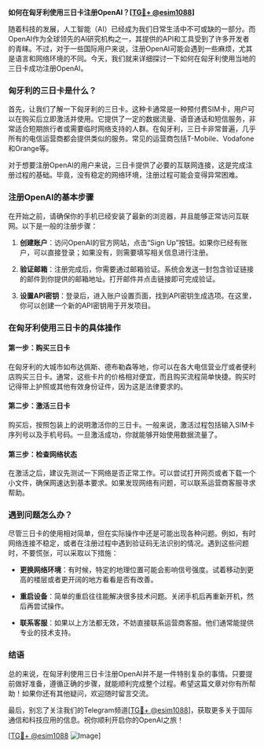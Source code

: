 **如何在匈牙利使用三日卡注册OpenAI？[[TG💪+ @esim1088](https://t.me/s/esim1088)]**

随着科技的发展，人工智能（AI）已经成为我们日常生活中不可或缺的一部分。而OpenAI作为全球领先的AI研究机构之一，其提供的API和工具受到了许多开发者的青睐。不过，对于一些国际用户来说，注册OpenAI可能会遇到一些麻烦，尤其是语言和网络环境的不同。今天，我们就来详细探讨一下如何在匈牙利使用当地的三日卡成功注册OpenAI。

### 匈牙利的三日卡是什么？

首先，让我们了解一下匈牙利的三日卡。这种卡通常是一种预付费SIM卡，用户可以在购买后立即激活并使用。它提供了一定的数据流量、语音通话和短信服务，非常适合短期旅行者或需要临时网络支持的人群。在匈牙利，三日卡非常普遍，几乎所有的电信运营商都会提供类似的服务。常见的运营商包括T-Mobile、Vodafone和Orange等。

对于想要注册OpenAI的用户来说，三日卡提供了必要的互联网连接，这是完成注册过程的基础。毕竟，没有稳定的网络环境，注册过程可能会变得异常困难。

### 注册OpenAI的基本步骤

在开始之前，请确保你的手机已经安装了最新的浏览器，并且能够正常访问互联网。以下是一般的注册步骤：

1. **创建账户**：访问OpenAI的官方网站，点击“Sign Up”按钮。如果你已经有账户，可以直接登录；如果没有，则需要填写相关信息进行注册。
   
2. **验证邮箱**：注册完成后，你需要通过邮箱验证。系统会发送一封包含验证链接的邮件到你提供的邮箱地址。打开邮件并点击链接即可完成验证。

3. **设置API密钥**：登录后，进入账户设置页面，找到API密钥生成选项。在这里，你可以创建一个新的API密钥用于开发项目。

### 在匈牙利使用三日卡的具体操作

#### 第一步：购买三日卡

在匈牙利的大城市如布达佩斯、德布勒森等地，你可以在各大电信营业厅或者便利店购买三日卡。通常，这些卡片的价格相对便宜，而且购买流程简单快捷。购买时记得带上护照或其他有效身份证件，因为这是法律要求的。

#### 第二步：激活三日卡

购买后，按照包装上的说明激活你的三日卡。一般来说，激活过程包括输入SIM卡序列号以及手机号码。一旦激活成功，你就能够开始使用数据流量了。

#### 第三步：检查网络状态

在激活之后，建议先测试一下网络是否正常工作。可以尝试打开网页或者下载一个小文件，确保网速达到基本要求。如果发现网络有问题，可以联系运营商客服寻求帮助。

### 遇到问题怎么办？

尽管三日卡的使用相对简单，但在实际操作中还是可能出现各种问题。例如，有时网络连接不稳定，或者在注册过程中遇到验证码无法识别的情况。遇到这些问题时，不要慌张，可以采取以下措施：

- **更换网络环境**：有时候，特定的地理位置可能会影响信号强度。试着移动到更高的楼层或者更开阔的地方看看是否有改善。
  
- **重启设备**：简单的重启往往能解决很多技术问题。关闭手机后再重新开机，然后再尝试操作。

- **联系客服**：如果以上方法都无效，不妨直接联系运营商客服。他们通常能提供专业的技术支持。

### 结语

总的来说，在匈牙利使用三日卡注册OpenAI并不是一件特别复杂的事情。只要提前做好准备，遵循正确的步骤，就能顺利完成整个过程。希望这篇文章对你有所帮助！如果你还有其他疑问，欢迎随时留言交流。

最后，别忘了关注我们的Telegram频道[[TG💪+ @esim1088](https://t.me/s/esim1088)]，获取更多关于国际通信和科技应用的信息。祝你顺利开启你的OpenAI之旅！

[[TG💪+ @esim1088](https://t.me/s/esim1088) ![Image](https://i.postimg.cc/4NQfJmqS/Snipaste-2025-05-13-00-14-12.png)]